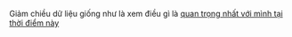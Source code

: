 Giảm chiều dữ liệu giống như là xem điều gì là [quan trọng nhất với mình tại thời điểm này](What%20is%20the%20most%20important%20things%20with%20me.md)
